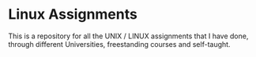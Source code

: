 # Linux Assignments
This is a repository for all the UNIX / LINUX assignments that I have done, through different Universities, freestanding courses and self-taught.
